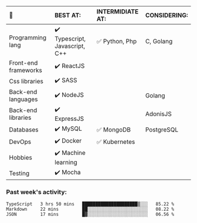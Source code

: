 
:large_blue_circle: | BEST AT: | INTERMIDIATE AT: | CONSIDERING:
:------------ | :-------------| :-------------| :-------------
Programming lang | :heavy_check_mark: Typescript, Javascript, C++ | :white_check_mark: Python, Php | C, Golang
Front-end frameworks| :heavy_check_mark: ReactJS |  |
Css libraries | :heavy_check_mark:  SASS | |
Back-end languages| :heavy_check_mark: NodeJS | | Golang
Back-end libraries |:heavy_check_mark: ExpressJS| | AdonisJS
Databases | :heavy_check_mark: MySQL |  :white_check_mark: MongoDB | PostgreSQL
DevOps | :heavy_check_mark: Docker | :white_check_mark: Kubernetes
Hobbies | :heavy_check_mark: Machine learning | 
Testing | :heavy_check_mark: Mocha |

### Past week's activity:
<!--START_SECTION:waka-->
```text
TypeScript   3 hrs 50 mins   █████████████████████▒░░░   85.22 % 
Markdown     22 mins         ██░░░░░░░░░░░░░░░░░░░░░░░   08.22 % 
JSON         17 mins         █▓░░░░░░░░░░░░░░░░░░░░░░░   06.56 % 
```
<!--END_SECTION:waka-->

